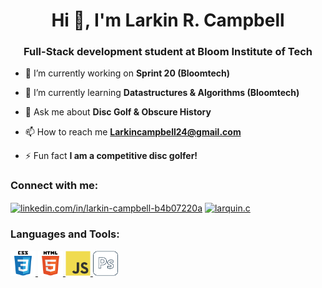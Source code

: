 <h1 align="center">Hi 👋, I'm Larkin R. Campbell</h1>
<h3 align="center">Full-Stack development student at Bloom Institute of Tech</h3>

- 🔭 I’m currently working on **Sprint 20 (Bloomtech)**

- 🌱 I’m currently learning **Datastructures & Algorithms (Bloomtech)**

- 💬 Ask me about **Disc Golf & Obscure History**

- 📫 How to reach me **Larkincampbell24@gmail.com**

- ⚡ Fun fact **I am a competitive disc golfer!**

<h3 align="left">Connect with me:</h3>
<p align="left">
<a href="https://linkedin.com/in/linkedin.com/in/larkin-campbell-b4b07220a" target="blank"><img align="center" src="https://raw.githubusercontent.com/rahuldkjain/github-profile-readme-generator/master/src/images/icons/Social/linked-in-alt.svg" alt="linkedin.com/in/larkin-campbell-b4b07220a" height="30" width="40" /></a>
<a href="https://instagram.com/larquin.c" target="blank"><img align="center" src="https://raw.githubusercontent.com/rahuldkjain/github-profile-readme-generator/master/src/images/icons/Social/instagram.svg" alt="larquin.c" height="30" width="40" /></a>
</p>

<h3 align="left">Languages and Tools:</h3>
<p align="left"> <a href="https://www.w3schools.com/css/" target="_blank" rel="noreferrer"> <img src="https://raw.githubusercontent.com/devicons/devicon/master/icons/css3/css3-original-wordmark.svg" alt="css3" width="40" height="40"/> </a> <a href="https://www.w3.org/html/" target="_blank" rel="noreferrer"> <img src="https://raw.githubusercontent.com/devicons/devicon/master/icons/html5/html5-original-wordmark.svg" alt="html5" width="40" height="40"/> </a> <a href="https://developer.mozilla.org/en-US/docs/Web/JavaScript" target="_blank" rel="noreferrer"> <img src="https://raw.githubusercontent.com/devicons/devicon/master/icons/javascript/javascript-original.svg" alt="javascript" width="40" height="40"/> </a> <a href="https://www.photoshop.com/en" target="_blank" rel="noreferrer"> <img src="https://raw.githubusercontent.com/devicons/devicon/master/icons/photoshop/photoshop-line.svg" alt="photoshop" width="40" height="40"/> </a> </p>
